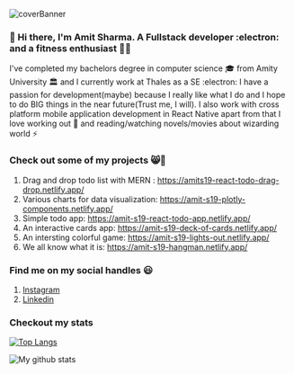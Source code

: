 ![coverBanner](https://user-images.githubusercontent.com/46066481/96243977-1a58d200-0fc3-11eb-9340-aa18eb714230.png)


### 👋 Hi there, I'm Amit Sharma. A Fullstack developer :electron:  and a fitness enthusiast 🏃‍♂️
I've completed my bachelors degree in computer science 🎓 from Amity University 🏛️
and I currently work at Thales as a SE :electron:
I have a passion for development(maybe) because I really like what I do and I hope to do BIG things in the near future(Trust me, I will). I also work with cross platform mobile application development in React Native 
apart from that I love working out :running: and reading/watching novels/movies about 
wizarding world :zap:

### Check out some of my  projects 😸🖤
1) Drag and drop todo list with MERN : https://amits19-react-todo-drag-drop.netlify.app/
2) Various charts for data visualization: https://amit-s19-plotly-components.netlify.app/
3) Simple todo app: https://amit-s19-react-todo-app.netlify.app/
4) An interactive cards app: https://amit-s19-deck-of-cards.netlify.app/
5) An intersting colorful game: https://amit-s19-lights-out.netlify.app/
6) We all know what it is: https://amit-s19-hangman.netlify.app/


### Find me on my social handles :smiley:

1) [Instagram](https://www.instagram.com/__.the.666.th.__)
2) [Linkedin](https://www.linkedin.com/in/amit-sharma-361a39174/)

### Checkout my stats
[![Top Langs](https://github-readme-stats.vercel.app/api/top-langs/?username=amit-s19)](https://github.com/anuraghazra/github-readme-stats)

![My github stats](https://github-readme-stats.vercel.app/api?username=amit-s19&show_icons=true&theme=great-gatsby)
